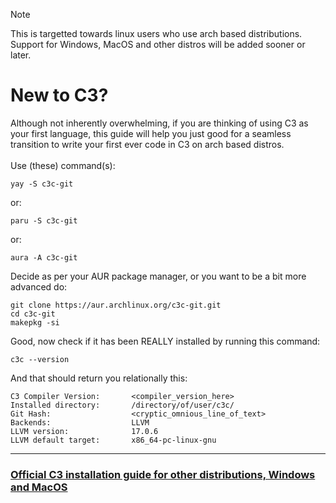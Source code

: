 > [!NOTE]
> This is targetted towards linux users who use arch based distributions. <br>
> Support for Windows, MacOS and other distros will be added sooner or later.

# New to C3?

Although not inherently overwhelming, if you are thinking of using C3 as your first language, this guide will help you just good for a seamless transition to write your first ever code in C3 on arch based distros. <br> <br>
Use (these) command(s):
```
yay -S c3c-git
```
or:
```
paru -S c3c-git
```
or:
``` 
aura -A c3c-git
```
Decide as per your AUR package manager, or you want to be a bit more advanced do:
```
git clone https://aur.archlinux.org/c3c-git.git
cd c3c-git
makepkg -si
```

Good, now check if it has been REALLY installed by running this command:
```
c3c --version
```

And that should return you relationally this:
```
C3 Compiler Version:       <compiler_version_here>
Installed directory:       /directory/of/user/c3c/
Git Hash:                  <cryptic_omnious_line_of_text>
Backends:                  LLVM
LLVM version:              17.0.6
LLVM default target:       x86_64-pc-linux-gnu
```

<hr>

### [Official C3 installation guide for other distributions, Windows and MacOS](https://c3-lang.org/getting-started/prebuilt-binaries/#installing-on-windows)
